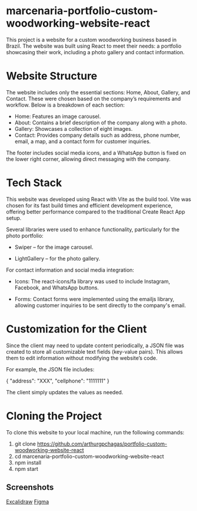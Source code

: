 
# marcenaria-portfolio-custom-woodworking-website-react

This project is a website for a custom woodworking business based in Brazil. The website was built using React to meet their needs: a portfolio showcasing their work, including a photo gallery and contact information.

# Website Structure

The website includes only the essential sections: Home, About, Gallery, and Contact. These were chosen based on the company’s requirements and workflow. Below is a breakdown of each section:

* Home: Features an image carousel.
* About: Contains a brief description of the company along with a photo.
* Gallery:  Showcases a collection of eight images.
* Contact: Provides company details such as address, phone number, email, a map, and a contact form for customer inquiries.

The footer includes social media icons, and a WhatsApp button is fixed on the lower right corner, allowing direct messaging with the company.

# Tech Stack

This website was developed using React with Vite as the build tool. Vite was chosen for its fast build times and efficient development experience, offering better performance compared to the traditional Create React App setup.

Several libraries were used to enhance functionality, particularly for the photo portfolio:

* Swiper – for the image carousel.

*  LightGallery – for the photo gallery.

For contact information and social media integration:

* Icons: The react-icons/fa library was used to include Instagram, Facebook, and WhatsApp buttons.

* Forms: Contact forms were implemented using the emailjs library, allowing customer inquiries to be sent directly to the company's email.

# Customization for the Client

Since the client may need to update content periodically, a JSON file was created to store all customizable text fields (key-value pairs). This allows them to edit information without modifying the website’s code.

For example, the JSON file includes:

{
  "address": "XXX",
  "cellphone": "1111111"
}

The client simply updates the values as needed.


# Cloning the Project

To clone this website to your local machine, run the following commands:

1. git clone https://github.com/arthurgpchagas/portfolio-custom-woodworking-website-react
2. cd marcenaria-portfolio-custom-woodworking-website-react
3. npm install
4. npm start

## Screenshots

[Excalidraw](https://excalidraw.com/#json=bAvCAe_GshnL6lHG9_H9i,7F49Woy9_KpQzB0Xs07Eog)
[Figma](https://www.figma.com/design/x34o4XOERUgSHbfmQsCudi/MSM-Marcenaria?t=69xUuSFnckqI2b1r-1)